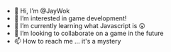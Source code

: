 - 👋 Hi, I’m @JayWok
- 👀 I’m interested in game development!
- 🌱 I’m currently learning what Javascript is 😮
- 💞️ I’m looking to collaborate on a game in the future
- 📫 How to reach me ... it's a mystery

